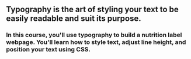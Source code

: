 ## Typography is the art of styling your text to be easily readable and suit its purpose.

### In this course, you'll use typography to build a nutrition label webpage. You'll learn how to style text, adjust line height, and position your text using CSS.